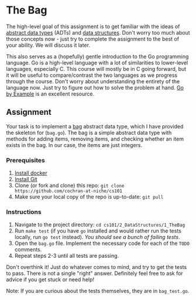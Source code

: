 # The Bag

The high-level goal of this assignment is to get familiar with the ideas of
[abstract data types](https://en.wikipedia.org/wiki/Abstract_data_type) (ADTs)
and [data structures](https://en.wikipedia.org/wiki/Data_structure). Don't worry
too much about those concepts now - just try to complete the assignment to the
best of your ability. We will discuss it later.

This also serves as a (hopefully) gentle introduction to the Go programming
language. Go is a high-level language with a lot of similarities to lower-level
languages, especially C. This course will mostly be in C going forward, but it
will be useful to compare/contrast the two languages as we progress through the
course. Don't worry about understanding the entirety of the language now.  Just
try to figure out how to solve the problem at hand. [Go by
Example](https://gobyexample.com/) is an excellent resource.

## Assignment

Your task is to implement a [bag](https://en.wikipedia.org/wiki/Set_(abstract_data_type)#Multiset)
abstract data type, which I have provided the skeleton for (`bag.go`). The bag
is a simple abstract data type with methods for adding items, removing items,
and checking whether an item exists in the bag. In our case, the items are just
integers.

### Prerequisites

1. [Install docker](https://docs.docker.com/install/)
2. [Install Git](https://git-scm.com/book/en/v2/Getting-Started-Installing-Git)
3. Clone (or fork and clone) this repo: `git clone https://github.com/cochran-at-niche/cs101`
4. Make sure your local copy of the repo is up-to-date: `git pull`

### Instructions

1. Navigate to the project directory: `cd cs101/2_DataStructures/1_TheBag`
2. Run `make test` (if you have `go` installed and would rather run the tests
   locally, run `go test` instead). *You should see a bunch of failing tests*.
3. Open the `bag.go` file. Implement the necessary code for each of the `TODO` comments.
4. Repeat steps 2-3 until all tests are passing.

Don't overthink it! Just do whatever comes to mind, and try to get the tests to
pass. There is not a single "right" answer. Definitely feel free to ask for
advice if you get stuck or need help!

Note: If you are curious about the tests themselves, they are in `bag_test.go`.
